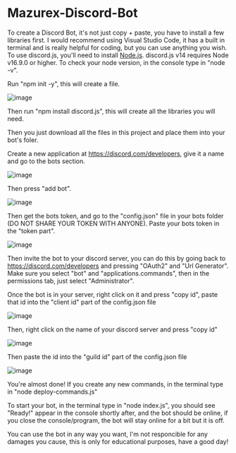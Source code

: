 # Mazurex-Discord-Bot

To create a Discord Bot, it's not just copy + paste, you have to install a few libraries first.
I would recommend using Visual Studio Code, it has a built in terminal and is really helpful for coding, but you can use anything you wish.
To use discord.js, you'll need to install [Node.js](https://nodejs.org/). discord.js v14 requires Node v16.9.0 or higher.
To check your node version, in the console type in "node -v".

Run "npm init -y", this will create a file.


![image](https://user-images.githubusercontent.com/93735179/204050756-c5708b13-736e-4f43-94ea-0370c4ec9b59.png)

Then run "npm install discord.js", this will create all the libraries you will need.

Then you just download all the files in this project and place them into your bot's foler.

Create a new application at https://discord.com/developers, give it a name and go to the bots section.


![image](https://user-images.githubusercontent.com/93735179/204051121-93b266e7-2207-4009-b34d-ea5c5856b4a2.png)

Then press "add bot".


![image](https://user-images.githubusercontent.com/93735179/204051197-8993f7e5-1738-47f6-ae8d-61e9f60e0e51.png)

Then get the bots token, and go to the "config.json" file in your bots folder  (DO NOT SHARE YOUR TOKEN WITH ANYONE).
Paste your bots token in the "token part".


![image](https://user-images.githubusercontent.com/93735179/204051409-09d9e52b-b294-4a9a-95f6-c79f7a9d59fc.png)

Then invite the bot to your discord server, you can do this by going back to https://discord.com/developers and pressing "OAuth2" and "Url Generator".
Make sure you select "bot" and "applications.commands", then in the permissions tab, just select "Administrator".

Once the bot is in your server, right click on it and press "copy id", paste that id into the "client id" part of the config.json file


![image](https://user-images.githubusercontent.com/93735179/204051658-ae80bbc2-205b-4745-b5d2-db02da11cdd9.png)

Then, right click on the name of your discord server and press "copy id"


![image](https://user-images.githubusercontent.com/93735179/204051717-b63f0fc3-9692-460e-9af0-82adaffc84e8.png)

Then paste the id into the "guild id" part of the config.json file


![image](https://user-images.githubusercontent.com/93735179/204051758-d68ab8ba-af62-4b53-a281-551c05902f41.png)

You're almost done! If you create any new commands, in the terminal type in "node deploy-commands.js"

To start your bot, in the terminal type in "node index.js", you should see "Ready!" appear in the console shortly after, and the bot should be online, if you close the console/program, the bot will stay online for a bit but it is off.

You can use the bot in any way you want, I'm not responcible for any damages you cause, this is only for educational purposes, have a good day!
